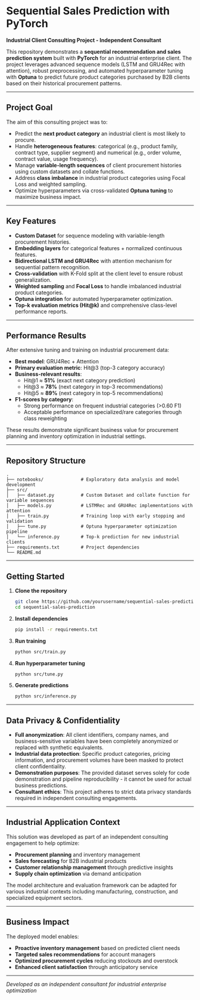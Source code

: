 # Sequential Sales Prediction with PyTorch
**Industrial Client Consulting Project - Independent Consultant**

This repository demonstrates a **sequential recommendation and sales prediction system** built with **PyTorch** for an industrial enterprise client. The project leverages advanced sequence models (LSTM and GRU4Rec with attention), robust preprocessing, and automated hyperparameter tuning with **Optuna** to predict future product categories purchased by B2B clients based on their historical procurement patterns.

---
## Project Goal
The aim of this consulting project was to:
- Predict the **next product category** an industrial client is most likely to procure.  
- Handle **heterogeneous features**: categorical (e.g., product family, contract type, supplier segment) and numerical (e.g., order volume, contract value, usage frequency).  
- Manage **variable-length sequences** of client procurement histories using custom datasets and collate functions.  
- Address **class imbalance** in industrial product categories using Focal Loss and weighted sampling.  
- Optimize hyperparameters via cross-validated **Optuna tuning** to maximize business impact.

---
## Key Features
- **Custom Dataset** for sequence modeling with variable-length procurement histories.  
- **Embedding layers** for categorical features + normalized continuous features.  
- **Bidirectional LSTM and GRU4Rec** with attention mechanism for sequential pattern recognition.  
- **Cross-validation** with K-Fold split at the client level to ensure robust generalization.  
- **Weighted sampling** and **Focal Loss** to handle imbalanced industrial product categories.  
- **Optuna integration** for automated hyperparameter optimization.  
- **Top-k evaluation metrics (Hit@k)** and comprehensive class-level performance reports.

---
## Performance Results
After extensive tuning and training on industrial procurement data:
- **Best model**: GRU4Rec + Attention  
- **Primary evaluation metric**: Hit@3 (top-3 category accuracy)  
- **Business-relevant results**:  
  - Hit@1 ≈ **51%** (exact next category prediction)
  - Hit@3 ≈ **78%** (next category in top-3 recommendations)  
  - Hit@5 ≈ **89%** (next category in top-5 recommendations)  
- **F1-scores by category**:  
  - Strong performance on frequent industrial categories (>0.60 F1)  
  - Acceptable performance on specialized/rare categories through class reweighting  

These results demonstrate significant business value for procurement planning and inventory optimization in industrial settings.

---
## Repository Structure
```
.
├── notebooks/              # Exploratory data analysis and model development
├── src/
│   ├── dataset.py          # Custom Dataset and collate function for variable sequences
│   ├── models.py           # LSTMRec and GRU4Rec implementations with attention
│   ├── train.py            # Training loop with early stopping and validation
│   ├── tune.py             # Optuna hyperparameter optimization pipeline
│   └── inference.py        # Top-k prediction for new industrial clients
├── requirements.txt        # Project dependencies
└── README.md
```

---
## Getting Started

1. **Clone the repository**
   ```bash
   git clone https://github.com/yourusername/sequential-sales-prediction.git
   cd sequential-sales-prediction
   ```

2. **Install dependencies**
   ```bash
   pip install -r requirements.txt
   ```

3. **Run training**
   ```bash
   python src/train.py
   ```

4. **Run hyperparameter tuning**
   ```bash
   python src/tune.py
   ```

5. **Generate predictions**
   ```bash
   python src/inference.py
   ```

---
## Data Privacy & Confidentiality
- **Full anonymization**: All client identifiers, company names, and business-sensitive variables have been completely anonymized or replaced with synthetic equivalents.
- **Industrial data protection**: Specific product categories, pricing information, and procurement volumes have been masked to protect client confidentiality.
- **Demonstration purposes**: The provided dataset serves solely for code demonstration and pipeline reproducibility - it cannot be used for actual business predictions.
- **Consultant ethics**: This project adheres to strict data privacy standards required in independent consulting engagements.

---
## Industrial Application Context
This solution was developed as part of an independent consulting engagement to help optimize:
- **Procurement planning** and inventory management
- **Sales forecasting** for B2B industrial products  
- **Customer relationship management** through predictive insights
- **Supply chain optimization** via demand anticipation

The model architecture and evaluation framework can be adapted for various industrial contexts including manufacturing, construction, and specialized equipment sectors.

---
## Business Impact
The deployed model enables:
- **Proactive inventory management** based on predicted client needs
- **Targeted sales recommendations** for account managers
- **Optimized procurement cycles** reducing stockouts and overstock
- **Enhanced client satisfaction** through anticipatory service

---
*Developed as an independent consultant for industrial enterprise optimization*
